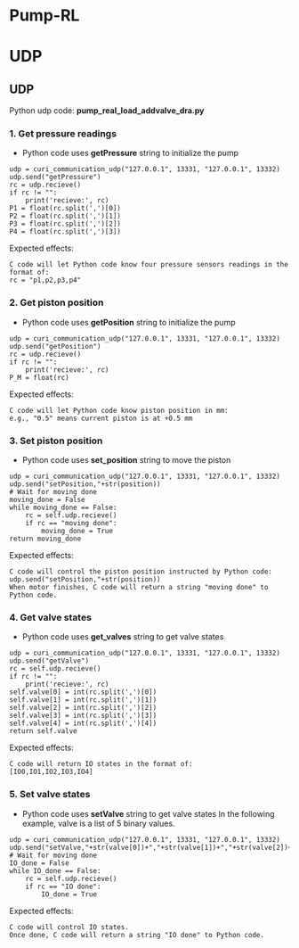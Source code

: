 # Pump-RL
# UDP 
## UDP
Python udp code: **pump_real_load_addvalve_dra.py**
### 1. Get pressure readings
+ Python code uses **getPressure** string to initialize the pump
```
udp = curi_communication_udp("127.0.0.1", 13331, "127.0.0.1", 13332)
udp.send("getPressure")
rc = udp.recieve()
if rc != "":
    print('recieve:', rc)
P1 = float(rc.split(',')[0])
P2 = float(rc.split(',')[1])
P3 = float(rc.split(',')[2])
P4 = float(rc.split(',')[3])
```
Expected effects:
```
C code will let Python code know four pressure sensors readings in the format of:
rc = "p1,p2,p3,p4"
```

### 2. Get piston position
+ Python code uses **getPosition** string to initialize the pump
```
udp = curi_communication_udp("127.0.0.1", 13331, "127.0.0.1", 13332)
udp.send("getPosition")
rc = udp.recieve()
if rc != "":
    print('recieve:', rc)
P_M = float(rc)
```
Expected effects:
```
C code will let Python code know piston position in mm:
e.g., "0.5" means current piston is at +0.5 mm
```

### 3. Set piston position
+ Python code uses **set_position** string to move the piston
```
udp = curi_communication_udp("127.0.0.1", 13331, "127.0.0.1", 13332)
udp.send("setPosition,"+str(position))
# Wait for moving done
moving_done = False
while moving_done == False:
    rc = self.udp.recieve()
    if rc == "moving done":
        moving_done = True
return moving_done
```
Expected effects:
```
C code will control the piston position instructed by Python code:
udp.send("setPosition,"+str(position))
When motor finishes, C code will return a string "moving done" to Python code.
```

### 4. Get valve states
+ Python code uses **get_valves** string to get valve states
```
udp = curi_communication_udp("127.0.0.1", 13331, "127.0.0.1", 13332)
udp.send("getValve")
rc = self.udp.recieve()
if rc != "":
    print('recieve:', rc)
self.valve[0] = int(rc.split(',')[0])
self.valve[1] = int(rc.split(',')[1])
self.valve[2] = int(rc.split(',')[2])
self.valve[3] = int(rc.split(',')[3])
self.valve[4] = int(rc.split(',')[4])
return self.valve
```
Expected effects:
```
C code will return IO states in the format of:
[IO0,IO1,IO2,IO3,IO4]
```

### 5. Set valve states
+ Python code uses **setValve** string to get valve states
In the following example, valve is a list of 5 binary values.
```
udp = curi_communication_udp("127.0.0.1", 13331, "127.0.0.1", 13332)
udp.send("setValve,"+str(valve[0])+","+str(valve[1])+","+str(valve[2])+","+str(valve[3])+","+str(valve[4]))
# Wait for moving done
IO_done = False
while IO_done == False:
    rc = self.udp.recieve()
    if rc == "IO done":
        IO_done = True
```
Expected effects:
```
C code will control IO states.
Once done, C code will return a string "IO done" to Python code.
```

